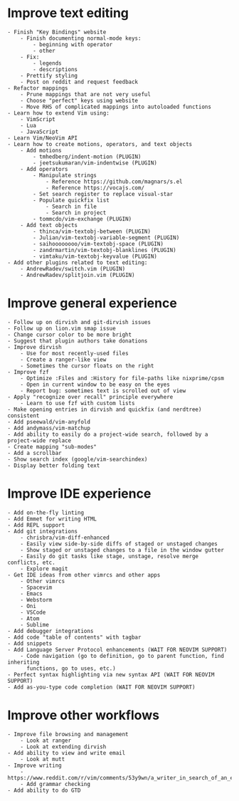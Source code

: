 Improve text editing
================================================
	- Finish "Key Bindings" website
		- Finish documenting normal-mode keys:
			- beginning with operator
			- other
		- Fix:
			- legends
			- descriptions
		- Prettify styling
		- Post on reddit and request feedback
	- Refactor mappings
		- Prune mappings that are not very useful
		- Choose "perfect" keys using website
		- Move RHS of complicated mappings into autoloaded functions
	- Learn how to extend Vim using:
		- VimScript
		- Lua
		- JavaScript
	- Learn Vim/NeoVim API
	- Learn how to create motions, operators, and text objects
		- Add motions
			- tmhedberg/indent-motion (PLUGIN)
			- jeetsukumaran/vim-indentwise (PLUGIN)
		- Add operators
			- Manipulate strings
				- Reference https://github.com/magnars/s.el
				- Reference https://vocajs.com/
			- Set search register to replace visual-star
			- Populate quickfix list
				- Search in file
				- Search in project
			- tommcdo/vim-exchange (PLUGIN)
		- Add text objects
			- thinca/vim-textobj-between (PLUGIN)
			- Julian/vim-textobj-variable-segment (PLUGIN)
			- saihoooooooo/vim-textobj-space (PLUGIN)
			- zandrmartin/vim-textobj-blanklines (PLUGIN)
			- vimtaku/vim-textobj-keyvalue (PLUGIN)
	- Add other plugins related to text editing:
		- AndrewRadev/switch.vim (PLUGIN)
		- AndrewRadev/splitjoin.vim (PLUGIN)

Improve general experience
================================================
	- Follow up on dirvish and git-dirvish issues
	- Follow up on lion.vim smap issue
	- Change cursor color to be more bright
	- Suggest that plugin authors take donations
	- Improve dirvish
		- Use for most recently-used files
		- Create a ranger-like view
		- Sometimes the cursor floats on the right
	- Improve fzf
		- Optimize :Files and :History for file-paths like nixprime/cpsm
		- Open in current window to be easy on the eyes
		- Report bug: sometimes text is scrolled out of view
	- Apply "recognize over recall" principle everywhere
		- Learn to use fzf with custom lists
	- Make opening entries in dirvish and quickfix (and nerdtree) consistent
	- Add pseewald/vim-anyfold
	- Add andymass/vim-matchup
	- Add ability to easily do a project-wide search, followed by a project-wide replace
	- Create mapping "sub-modes"
	- Add a scrollbar
	- Show search index (google/vim-searchindex)
	- Display better folding text

Improve IDE experience
================================================
	- Add on-the-fly linting
	- Add Emmet for writing HTML
	- Add REPL support
	- Add git integrations
		- chrisbra/vim-diff-enhanced
		- Easily view side-by-side diffs of staged or unstaged changes
		- Show staged or unstaged changes to a file in the window gutter
		- Easily do git tasks like stage, unstage, resolve merge conflicts, etc.
		- Explore magit
	- Get IDE ideas from other vimrcs and other apps
		- Other vimrcs
		- Spacevim
		- Emacs
		- Webstorm
		- Oni
		- VSCode
		- Atom
		- Sublime
	- Add debugger integrations
	- Add code "table of contents" with tagbar
	- Add snippets
	- Add Language Server Protocol enhancements (WAIT FOR NEOVIM SUPPORT)
		- Code navigation (go to definition, go to parent function, find inheriting
		  functions, go to uses, etc.)
	- Perfect syntax highlighting via new syntax API (WAIT FOR NEOVIM SUPPORT)
	- Add as-you-type code completion (WAIT FOR NEOVIM SUPPORT)

Improve other workflows
================================================
	- Improve file browsing and management
		- Look at ranger
		- Look at extending dirvish
	- Add ability to view and write email
		- Look at mutt
	- Improve writing
		- https://www.reddit.com/r/vim/comments/53y9wn/a_writer_in_search_of_an_editor_that_lasts_a/
		- Add grammar checking
	- Add ability to do GTD
